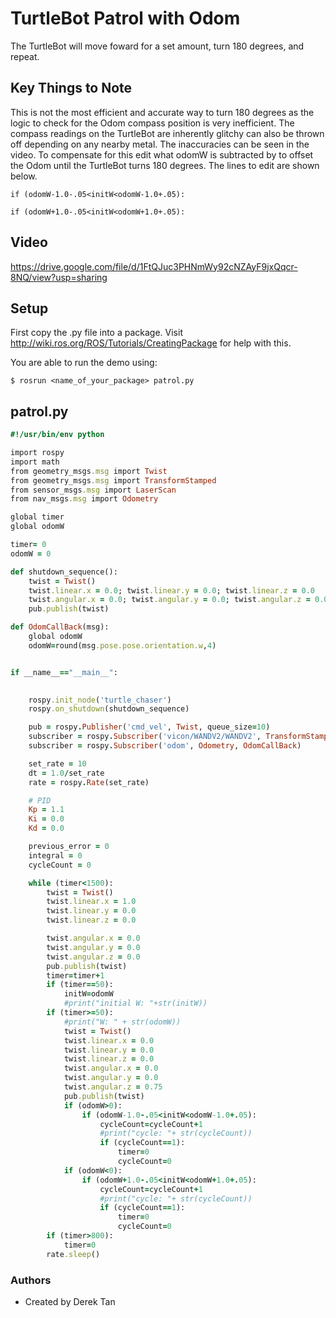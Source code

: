 # TurtleBot Patrol with Odom

The TurtleBot will move foward for a set amount, turn 180 degrees, and repeat.

## Key Things to Note
This is not the most efficient and accurate way to turn 180 degrees as the logic to check for the Odom compass position is very inefficient. The compass readings on the TurtleBot are inherently glitchy can also be thrown off depending on any nearby metal. The inaccuracies can be seen in the video. To compensate for this edit what odomW is subtracted by to offset the Odom until the TurtleBot turns 180 degrees. The lines to edit are shown below.

```
if (odomW-1.0-.05<initW<odomW-1.0+.05):
```
```
if (odomW+1.0-.05<initW<odomW+1.0+.05):
```

## Video
https://drive.google.com/file/d/1FtQJuc3PHNmWy92cNZAyF9jxQqcr-8NQ/view?usp=sharing

## Setup
First copy the .py file into a package. Visit http://wiki.ros.org/ROS/Tutorials/CreatingPackage for help with this.

You are able to run the demo using:

```
$ rosrun <name_of_your_package> patrol.py
```

## patrol.py
```ruby
#!/usr/bin/env python

import rospy
import math
from geometry_msgs.msg import Twist
from geometry_msgs.msg import TransformStamped
from sensor_msgs.msg import LaserScan
from nav_msgs.msg import Odometry

global timer
global odomW

timer= 0
odomW = 0

def shutdown_sequence():
    twist = Twist()
    twist.linear.x = 0.0; twist.linear.y = 0.0; twist.linear.z = 0.0
    twist.angular.x = 0.0; twist.angular.y = 0.0; twist.angular.z = 0.0
    pub.publish(twist)

def OdomCallBack(msg):
    global odomW
    odomW=round(msg.pose.pose.orientation.w,4)


if __name__=="__main__":
   

    rospy.init_node('turtle_chaser')
    rospy.on_shutdown(shutdown_sequence)

    pub = rospy.Publisher('cmd_vel', Twist, queue_size=10)
    subscriber = rospy.Subscriber('vicon/WANDV2/WANDV2', TransformStamped, GoalCallBack)
    subscriber = rospy.Subscriber('odom', Odometry, OdomCallBack)

    set_rate = 10
    dt = 1.0/set_rate
    rate = rospy.Rate(set_rate)

    # PID
    Kp = 1.1
    Ki = 0.0
    Kd = 0.0

    previous_error = 0
    integral = 0
    cycleCount = 0

    while (timer<1500):
        twist = Twist()
        twist.linear.x = 1.0
        twist.linear.y = 0.0
        twist.linear.z = 0.0

        twist.angular.x = 0.0
        twist.angular.y = 0.0
        twist.angular.z = 0.0
        pub.publish(twist)
        timer=timer+1
        if (timer==50):
            initW=odomW
            #print("initial W: "+str(initW))
        if (timer>=50):
            #print("W: " + str(odomW))
            twist = Twist()
            twist.linear.x = 0.0
            twist.linear.y = 0.0
            twist.linear.z = 0.0
            twist.angular.x = 0.0
            twist.angular.y = 0.0
            twist.angular.z = 0.75
            pub.publish(twist)
            if (odomW>0):
                if (odomW-1.0-.05<initW<odomW-1.0+.05):
                    cycleCount=cycleCount+1
                    #print("cycle: "+ str(cycleCount))
                    if (cycleCount==1):
                        timer=0
                        cycleCount=0
            if (odomW<0):
                if (odomW+1.0-.05<initW<odomW+1.0+.05):
                    cycleCount=cycleCount+1
                    #print("cycle: "+ str(cycleCount))
                    if (cycleCount==1):
                        timer=0
                        cycleCount=0
        if (timer>800):
            timer=0
        rate.sleep()
```

### Authors

* Created by Derek Tan
